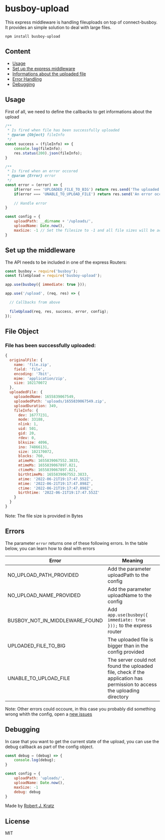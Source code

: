 # busboy-upload
This express middleware is handling fileuploads on top of connect-busboy. It provides an simple solution to deal with large files.

```
npm install busboy-upload
```

## Content

 - <a href="#usage">Usage</a>
 - <a href="#set-up-the-middleware">Set up the express middleware</a>
 - <a href="#file-object">Informations about the uploaded file</a>
 - <a href="#errors">Error Handling</a>
 - <a href="#debugging">Debugging</a>

## Usage

First of all, we need to define the callbacks to get informations about the upload

```js
/**
 * Is fired when file has been successfully uploaded
 * @param {Object} fileInfo 
 */
const success = (fileInfo) => {
    console.log(fileInfo);
    res.status(200).json(fileInfo);
}

/**
 * Is fired when an error occored
 * @param {Error} error 
 */
const error = (error) => {
    if(error === 'UPLOADED_FILE_TO_BIG') return res.send('The uploaded file is too big');
    if(error === 'UNABLE_TO_UPLOAD_FILE') return res.send('An error occoured');
    
    // Handle error
}

const config = {
    uploadPath: __dirname + '/uploads/',
    uploadName: Date.now(),
    maxSize: -1 // Set the filesize to -1 and all file sizes will be accepted
}
```

## Set up the middleware

The API needs to be included in one of the express Routers:

```js
const busboy = require('busboy');
const fileUpload = require('busboy-upload');

app.use(busboy({ immediate: true }));

app.use('/upload', (req, res) => {

  // Callbacks from above
  
  fileUpload(req, res, success, error, config);
});
```

## File Object

### File has been successfully uploaded:

```js
{
  originalFile: {
    name: 'file.zip',
    field: 'file',
    encoding: '7bit',
    mime: 'application/zip',
    size: 102170072
  },
  uploadedFile: {
    uploadedName: 1655839067549,
    uploadedPath: 'uploads/1655839067549.zip',
    uploadDuration: 349,
    fileInfo: {
      dev: 16777231,
      mode: 33188,
      nlink: 1,
      uid: 501,
      gid: 20,
      rdev: 0,
      blksize: 4096,
      ino: 74866131,
      size: 102170072,
      blocks: 760,
      atimeMs: 1655839067552.3833,
      mtimeMs: 1655839067897.821,
      ctimeMs: 1655839067897.821,
      birthtimeMs: 1655839067552.3833,
      atime: '2022-06-21T19:17:47.552Z',
      mtime: '2022-06-21T19:17:47.898Z',
      ctime: '2022-06-21T19:17:47.898Z',
      birthtime: '2022-06-21T19:17:47.552Z'
    }
  }
}
```

Note: The file size is provided in Bytes


## Errors
The parameter `error` returns one of these following errors. In the table below, you can learn how to deal with errors

Error | Meaning
--- | ---
NO_UPLOAD_PATH_PROVIDED | Add the parameter uploadPath to the config
NO_UPLOAD_NAME_PROVIDED | Add the parameter uploadName to the config
BUSBOY_NOT_IN_MIDDLEWARE_FOUND | Add `app.use(busboy({ immediate: true }));` to the express router
UPLOADED_FILE_TO_BIG | The uploaded file is bigger than in the config provided
UNABLE_TO_UPLOAD_FILE | The server could not found the uploaded file, check if the application has permission to access the uploading directory

Note: Other errors could occoure, in this case you probably did something wrong whith the config, open a <a href="https://github.com/robert-kratz/busboy-upload/issues">new issues</a>

## Debugging

In case that you want to get the current state of the upload, you can use the debug callback as part of the config object.

```js
const debug = (debug) => {
    console.log(debug);
}

const config = {
    uploadPath: 'uploads/',
    uploadName: Date.now(),
    maxSize: -1
    debug: debug
}
```

 Made by <a href="https://github.com/robert-kratz">Robert J. Kratz</a>
 
 ## License
 
 MIT